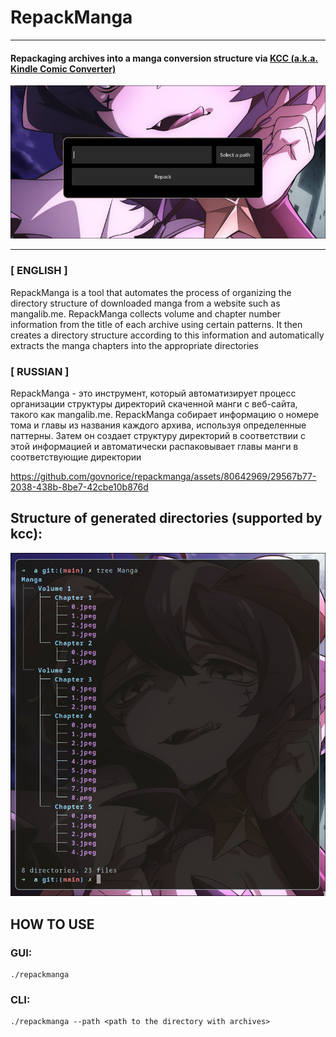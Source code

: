 # RepackManga
___
#### Repackaging archives into a manga conversion structure via [KCC (a.k.a. Kindle Comic Converter)](https://github.com/ciromattia/kcc)
![program_screenshot.png](program_screenshot.png)

---
### [ ENGLISH ]
RepackManga is a tool that automates the process of organizing the directory structure of downloaded manga from a website such as mangalib.me. RepackManga collects volume and chapter number information from the title of each archive using certain patterns. It then creates a directory structure according to this information and automatically extracts the manga chapters into the appropriate directories
### [ RUSSIAN ]

RepackManga - это инструмент, который автоматизирует процесс организации структуры директорий скаченной манги с веб-сайта, такого как mangalib.me. RepackManga собирает информацию о номере тома и главы из названия каждого архива, используя определенные паттерны. Затем он создает структуру директорий в соответствии с этой информацией и автоматически распаковывает главы манги в соответствующие директории

https://github.com/govnorice/repackmanga/assets/80642969/29567b77-2038-438b-8be7-42cbe10b876d

## Structure of generated directories (supported by kcc):
![image_tree.png](image_tree.png)

## HOW TO USE
### GUI:
```
./repackmanga
```
### CLI:
```
./repackmanga --path <path to the directory with archives>
```
